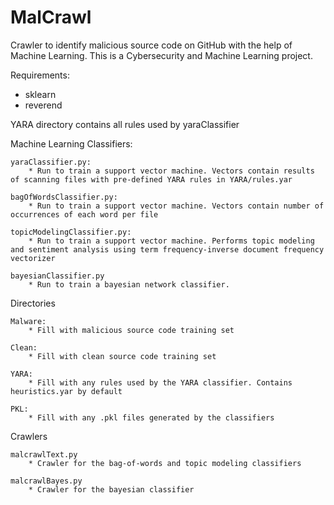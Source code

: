 # MalCrawl

Crawler to identify malicious source code on GitHub with the help of Machine Learning. This is a Cybersecurity and Machine Learning project. 

Requirements:
* sklearn
* reverend

YARA directory contains all rules used by yaraClassifier


Machine Learning Classifiers:

    yaraClassifier.py:
        * Run to train a support vector machine. Vectors contain results of scanning files with pre-defined YARA rules in YARA/rules.yar

    bagOfWordsClassifier.py:
        * Run to train a support vector machine. Vectors contain number of occurrences of each word per file

    topicModelingClassifier.py:
        * Run to train a support vector machine. Performs topic modeling and sentiment analysis using term frequency-inverse document frequency vectorizer

    bayesianClassifier.py
        * Run to train a bayesian network classifier.

Directories

    Malware:
        * Fill with malicious source code training set

    Clean:
        * Fill with clean source code training set

    YARA:
        * Fill with any rules used by the YARA classifier. Contains heuristics.yar by default

    PKL:
        * Fill with any .pkl files generated by the classifiers

Crawlers

    malcrawlText.py
        * Crawler for the bag-of-words and topic modeling classifiers

    malcrawlBayes.py
        * Crawler for the bayesian classifier